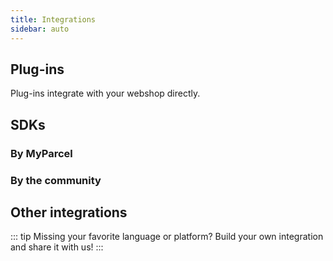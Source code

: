 ```yaml
---
title: Integrations
sidebar: auto
---
```


## Plug-ins

Plug-ins integrate with your webshop directly.

<Stack class="lg:grid-cols-4 md:grid-cols-3 grid-cols-2">
    <Integration
        title="WooCommerce"
        repo="myparcelnl/woocommerce"
        docs="/documentation/10.woocommerce/" 
        img="woocommerce.svg" />
    <Integration
        title="Prestashop"
        repo="myparcelnl/prestashop"
        docs="/documentation/11.prestashop/" 
        img="prestashop.svg" />
    <Integration
        title="Magento 1"
        repo="myparcelnl/magento1"
        docs="https://myparcelnl.github.io/magento1" 
        img="magento.svg" 
        classes="bg-zinc-100" />
    <Integration
        title="Magento 2"
        repo="myparcelnl/magento2"
        docs="https://myparcelnl.github.io/magento2" 
        img="magento.svg" />
    <Integration
        title="Shopify"
        docs="https://myparcelnl.github.io/shopify"
        img="shopify.svg" />
    <Integration
        title="Shopware"
        docs="https://myparcelnl.github.io/shopware"
        img="shopware-light.svg" 
        classes="bg-[#189EFF]" />
    <Integration
        title="Lightspeed"
        docs="https://myparcelnl.github.io/lightspeed"
        img="lightspeed.svg" />
    <Integration
        title="CS-Cart"
        docs="https://myparcelnl.github.io/cs-cart"
        img="cart.svg" />
    <Integration
        title="Opencart 2.2.x – 2.3.x"
        docs="https://myparcelnl.github.io/opencart2_3"
        img="opencart.svg" 
        classes="bg-sky-100" />
    <Integration
        title="Opencart 3"
        docs="https://myparcelnl.github.io/opencart3"
        img="opencart.svg" 
        classes="bg-sky-50" />
    <Integration
        title="Shoppagina"
        docs="https://myparcelnl.github.io/shoppagina"
        img="shoppagina.svg" />
    <Integration
        title="Virtuemart 2"
        docs="https://myparcelnl.github.io/virtuemart"
        img="virtuemart.svg" 
        classes="bg-zinc-100" />
    <Integration
        title="Virtuemart 3"
        docs="https://myparcelnl.github.io/virtuemart3"
        img="virtuemart.svg" />
    <Integration
        title="CCV"
        docs="https://myparcelnl.github.io/ccv-shop"
        img="ccv.svg" />
    <Integration
        title="Mijnwebwinkel"
        docs="https://www.mijnwebwinkel.nl/support-resources/vraag-antwoord/hoe-gebruik-ik-myparcel-mijnwebwinkel"
        img="mijnwebwinkel.svg" />
    <Integration
        title="osCommerce"
        docs="https://www.myparcel.nl/en/integrations/google-chrome-extensie/"
        img="oscommerce.png" 
        classes="bg-[#263559]" />
    <Integration
        title="bigcommerce"
        docs="https://www.myparcel.nl/en/integrations/google-chrome-extensie/"
        img="bigcommerce.svg" />
    <Integration
        title="Gratis Webshop Beginnen"
        docs="https://www.gratiswebshopbeginnen.nl/help/webshop-apps/hoe-werkt-de-myparcel-koppeling/"
        img="gratis-webshop-beginnen.png" />
    <Integration
        title="LogiVert"
        docs="https://www.logivert.com/nl/"
        img="logivert.svg" />
    <Integration
        title="myShop"
        docs="https://myparcelnl.github.io/myshop/"
        img="myshop.svg" />
    <Integration
        title="Sherpaan"
        docs="https://sherpaan.nl/project/myparcel/"
        img="sherpaan-light.svg" 
        classes="bg-[#001452]" />
    <Integration
        title="Shoptrader"
        docs="https://support.shoptrader.com/support/home"
        img="shoptrader.png" />
</Stack>

## SDKs

### By MyParcel

<Stack class="lg:grid-cols-4 md:grid-cols-3 grid-cols-2">
    <Integration
        title="PHP"
        repo="myparcelnl/sdk"
        docs="/documentation/50.php-sdk" img="php.svg" 
        classes="bg-[#787CB5]" />
    <Integration
        title="JavaScript/Node.js"
        repo="myparcelnl/js-sdk"
        docs="/documentation/51.js-sdk" img="js.svg" 
        classes="bg-[#F7DF1E]" />
</Stack>

### By the community

<Stack class="lg:grid-cols-4 md:grid-cols-3 grid-cols-2">
    <Integration
        title="C#/.net"
        repo="janssenr/MyParcelApi.Net"
        img="c-sharp.svg" />
    <Integration
        title="Ruby"
        repo="paypronl/myparcel"
        img="ruby.svg" 
        classes="bg-[#F44336]" />
</Stack>

## Other integrations

<Stack class="lg:grid-cols-4 md:grid-cols-3 grid-cols-2">
    <Integration
        title="Amazon"
        docs="https://myparcelnl.github.io/amazon"
        img="amazon.svg" />
    <Integration
        title="Exact Online"
        docs="https://myparcelnl.github.io/exact-online"
        img="exact-online.svg" />
    <Integration
        title="Google Chrome Extension"
        docs="https://www.myparcel.nl/en/integrations/google-chrome-extensie/"
        img="chrome.svg" />
    <Integration
        title="bol.com"
        docs="https://myparcelnl.github.io/bol.com"
        img="bol-com.svg" />
    <Integration
        title="Picqer"
        docs="https://picqer.com/nl/help/artikelen/myparcel-koppelen"
        img="picqer.svg" />
    <Integration
        title="ChannelDock"
        docs="https://intercom.help/channeldock/nl/articles/6043422-myparcel-koppelen-aan-channeldock"
        img="channel-dock.svg" />
    <Integration
        title="Goedgepickt"
        docs="https://help.goedgepickt.nl/article/srujx2j0ln-my-parcel"
        img="goedgepickt.svg" />
    <Integration
        title="Fulfilment software"
        docs="https://fulfilment-software.com/"
        img="fulfilment.svg" />
</Stack>

::: tip
Missing your favorite language or platform? Build your own integration and share
it with us!
:::
